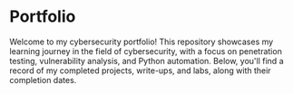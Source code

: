 # Portfolio
Welcome to my cybersecurity portfolio! This repository showcases my learning journey in the field of cybersecurity, with a focus on penetration testing, vulnerability analysis, and Python automation. Below, you'll find a record of my completed projects, write-ups, and labs, along with their completion dates.
